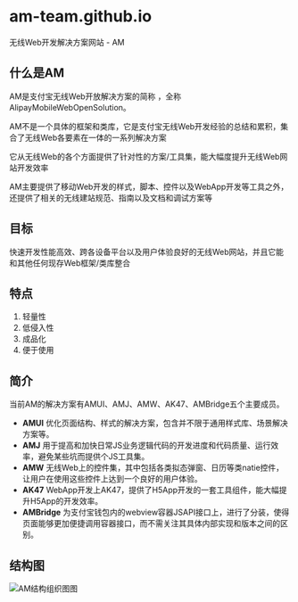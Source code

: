 am-team.github.io
=================

无线Web开发解决方案网站 - AM

## 什么是AM
AM是支付宝无线Web开放解决方案的简称 ，全称AlipayMobileWebOpenSolution。

AM不是一个具体的框架和类库，它是支付宝无线Web开发经验的总结和累积，集合了无线Web各要素在一体的一系列解决方案

它从无线Web的各个方面提供了针对性的方案/工具集，能大幅度提升无线Web网站开发效率

AM主要提供了移动Web开发的样式，脚本、控件以及WebApp开发等工具之外，还提供了相关的无线建站规范、指南以及文档和调试方案等

## 目标
快速开发性能高效、跨各设备平台以及用户体验良好的无线Web网站，并且它能和其他任何现存Web框架/类库整合

## 特点
1.  轻量性
2.  低侵入性
3.  成品化
4.  便于使用

## 简介
当前AM的解决方案有AMUI、AMJ、AMW、AK47、AMBridge五个主要成员。

* __AMUI__ 优化页面结构、样式的解决方案，包含并不限于通用样式库、场景解决方案等。
* __AMJ__ 用于提高和加快日常JS业务逻辑代码的开发进度和代码质量、运行效率，避免某些坑而提供个JS工具集。
* __AMW__ 无线Web上的控件集，其中包括各类拟态弹窗、日历等类natie控件，让用户在使用这些控件上达到一个良好的用户体验。
* __AK47__ WebApp开发上AK47，提供了H5App开发的一套工具组件，能大幅提升H5App的开发效率。
* __AMBridge__ 为支付宝钱包内的webview容器JSAPI接口上，进行了分装，使得页面能够更加便捷调用容器接口，而不需关注其具体内部实现和版本之间的区别。

## 结构图
![AM结构组织图图](https://i.alipayobjects.com/i/localhost/jpg/201407/2y0OYu374R.jpg)

